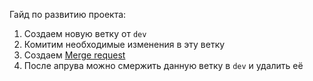 Гайд по развитию проекта:
1. Создаем новую ветку от `dev`
2. Комитим необходимые изменения в эту ветку
3. Создаем [Merge request](https://gitlab.com/GrowAppAndroid/baseproject/merge_requests/new)
4. После апрува можно смержить данную ветку в `dev` и удалить её